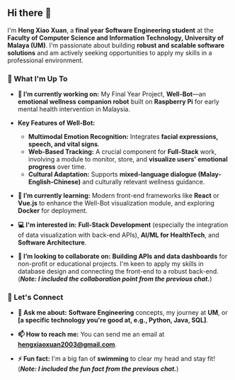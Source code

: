## Hi there 👋

I'm **Heng Xiao Xuan**, a **final year Software Engineering student** at the **Faculty of Computer Science and Information Technology, University of Malaya (UM)**. I'm passionate about building **robust and scalable software solutions** and am actively seeking opportunities to apply my skills in a professional environment.

### 🚀 What I'm Up To

* **🔭 I’m currently working on:** My Final Year Project, **Well-Bot**—an **emotional wellness companion robot** built on **Raspberry Pi** for early mental health intervention in Malaysia.

* **Key Features of Well-Bot:**
    * **Multimodal Emotion Recognition:** Integrates **facial expressions, speech, and vital signs**.
    * **Web-Based Tracking:** A crucial component for **Full-Stack** work, involving a module to monitor, store, and **visualize users' emotional progress** over time.
    * **Cultural Adaptation:** Supports **mixed-language dialogue (Malay-English-Chinese)** and culturally relevant wellness guidance.

* **🌱 I’m currently learning:** Modern front-end frameworks like **React** or **Vue.js** to enhance the Well-Bot visualization module, and exploring **Docker** for deployment.

* **💻 I'm interested in:** **Full-Stack Development** (especially the integration of data visualization with back-end APIs), **AI/ML for HealthTech**, and **Software Architecture**.

* **👯 I’m looking to collaborate on:** **Building APIs and data dashboards** for non-profit or educational projects. I'm keen to apply my skills in database design and connecting the front-end to a robust back-end. (***Note: I included the collaboration point from the previous chat.***)

### 💬 Let's Connect

* **🤔 Ask me about:** **Software Engineering** concepts, my journey at **UM**, or **[a specific technology you're good at, e.g., Python, Java, SQL]**.

* **📫 How to reach me:** You can send me an email at **hengxiaoxuan2003@gmail.com**.

* **⚡ Fun fact:** I'm a big fan of **swimming** to clear my head and stay fit! (***Note: I included the fun fact from the previous chat.***)

